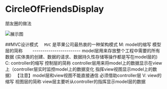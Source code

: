 # CircleOfFriendsDisplay
朋友圈的做法

![展示图](https://github.com/liyuunxiangGit/CircleOfFriendsDisplay/blob/master/111.gif)

##MVC设计模式
      `MVC` 是苹果公司最热衷的一种架构模式
        M: model的缩写  模型层的简称
        ------------------------
            model层用来存放整个工程中需要的所有数据 (实体类的创建、数据的请求、数据持久性存储等操作都是写在model层的)
        C: controller的缩写 控制层的简称
            controller层用来将model上的数据显示在view上（controller层实时监控model上的数据变化 指挥view视图显示model上的数据）
      【注意】model层和view视图不能直接通信 必须借助controller层
       V: view的缩写 视图层的简称
           view层主要听从controller的指挥显示model层的数据
